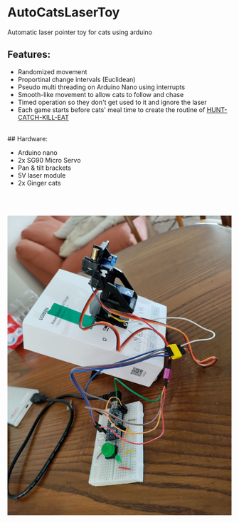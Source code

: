 # AutoCatsLaserToy
Automatic laser pointer toy for cats using arduino

## Features:

 - Randomized movement
 - Proportinal change intervals (Euclidean)
 - Pseudo multi threading on Arduino Nano using interrupts 
 - Smooth-like movement to allow cats to follow and chase
 - Timed operation so they don't get used to it and ignore the laser
 - Each game starts before cats' meal time to create the routine of [HUNT-CATCH-KILL-EAT](https://youtu.be/umngBzK0j2Q)
  

</br>
## Hardware:

 - Arduino nano
 - 2x SG90 Micro Servo
 - Pan & tilt brackets
 - 5V laser module
 - 2x Ginger cats
</br></br></br></br>



![](https://github.com/omer-re/AutoCatsLaserToy/blob/main/photo_2022-06-21_07-59-24.jpg)
